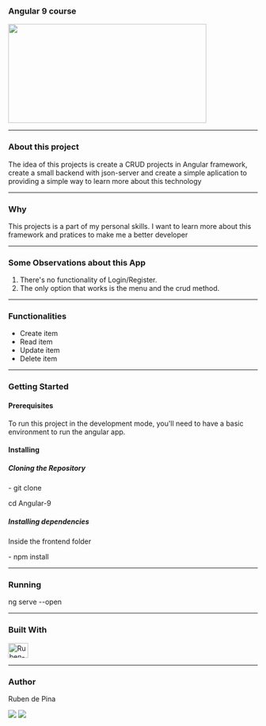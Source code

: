 <h3>Angular 9 course</h3>
<div style="display: inline_block">
    <img align="center" alt="" height="200" width="400" src="" />

<hr>

<h3>About this project</h3>
<p>
The idea of this projects is create a CRUD projects in Angular framework, create a small backend with json-server and create a simple aplication to providing a simple way to learn more about this technology
</p>
<hr>

<h3>Why</h3>
<p>
This projects is a part of my personal skills. I want to learn more about this framework and pratices to make me a better developer
</p>
<hr>

<h3>Some Observations about this App</h3>
<p>
<ol>
  <li>There's no functionality of Login/Register.</li>
  <li>The only option that works is the menu and the crud method.</li>
</ol>
</p>
<hr>

<h3>Functionalities</h3>
<p>
<ul>
    <li>Create item</li>
    <li>Read item</li>
    <li>Update item</li>
    <li>Delete item</li>
  </ul>
</p>
<hr>

<h3>Getting Started</h3>
<h4>Prerequisites</h4>
<p>
To run this project in the development mode, you'll need to have a basic environment to run the angular app.
</p>


<h4>Installing</h4>
<h5>Cloning the Repository</h5>
 - git clone

cd Angular-9

<h5>Installing dependencies</h5>
<p>Inside the frontend folder</p>
    - npm install
<hr>

<h3>Running</h3>
ng serve --open
<hr>

<h3>Built With</h3>
<p><div style="display: inline_block">
  <img align="center" alt="Ruben-git" height="30" width="40" src="https://cdn.jsdelivr.net/gh/devicons/devicon/icons/git/git-original.svg" />
</div></p>
<p></p>
<hr>

<h3>Author</h3>
<p>Ruben de Pina</p>
<p><div>
    <a href = "mailto:rubenpina758@gmail.com"><img src="https://img.shields.io/badge/-Gmail-%23333?style=for-the-badge&logo=gmail&logoColor=white" target="_blank"></a>
   <a href="https://www.linkedin.com/in/ruben-pina-3851b4235/" target="_blank"><img src="https://img.shields.io/badge/-LinkedIn-%230077B5?style=for-the-badge&logo=linkedin&logoColor=white" target="_blank"></a>
</div></p>
</div>
